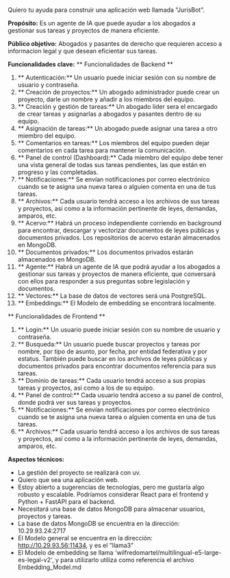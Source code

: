 Quiero tu ayuda para construir una aplicación web llamada "JurisBot".

**Propósito:** Es un agente de IA que puede ayudar a los abogados a gestionar sus tareas y proyectos de manera eficiente.

**Público objetivo:** Abogados y pasantes de derecho que requieren acceso a informacion legal y que desean eficientar sus tareas.

**Funcionalidades clave:**
** Funcionalidades de Backend **
1. ** Autenticación:** Un usuario puede iniciar sesión con su nombre de usuario y contraseña.
2. ** Creación de proyectos:** Un abogado administrador puede crear un proyecto, darle un nombre y añadir a los miembros del equipo.
3. ** Creación y gestión de tareas:** Un abogado lider sera el encargado de crear tareas y asignarlas a abogados y pasantes dentro de su equipo.
4. ** Asignación de tareas:** Un abogado puede asignar una tarea a otro miembro del equipo.
5. ** Comentarios en tareas:** Los miembros del equipo pueden dejar comentarios en cada tarea para mantener la comunicación.
6. ** Panel de control (Dashboard):** Cada miembro del equipo debe tener una vista general de todas sus tareas pendientes, las que están en progreso y las completadas.
7. ** Notificaciones:** Se envían notificaciones por correo electrónico cuando se te asigna una nueva tarea o alguien comenta en una de tus tareas.
8. ** Archivos:** Cada usuario tendrá acceso a los archivos de sus tareas y proyectos, así como a la información pertinente de leyes, demandas, amparos, etc.
9. ** Acervo:** Habrá un proceso independiente corriendo en background para encontrar, descargar y vectorizar documentos de leyes públicas y documentos privados.  Los repositorios de acervo estarán almacenados en MongoDB.
10. ** Documentos privados:** Los documentos privados estarán almacenados en MongoDB.
11. ** Agente:** Habrá un agente de IA que podrá ayudar a los abogados a gestionar sus tareas y proyectos de manera eficiente, que conversará con ellos para responder a sus preguntas sobre legislación y documentos.
12. ** Vectores:** La base de datos de vectores será una PostgreSQL.
13. ** Embeddings:** El Modelo de embedding se encontrará localmente.


** Funcionalidades de Frontend **
1. ** Login:** Un usuario puede iniciar sesión con su nombre de usuario y contraseña.
2. ** Busqueda:** Un usuario puede buscar proyectos y tareas por nombre, por tipo de asunto, por fecha, por entidad federativa y por estatus.  También puede buscar en los archivos de leyes públicas y documentos privados para encontrar documentos referencia para sus tareas.
3. ** Dominio de tareas:** Cada usuario tendrá acceso a sus propias tareas y proyectos, así como a los de su equipo.
4. ** Panel de control:** Cada usuario tendrá acceso a su panel de control, donde podrá ver sus tareas y proyectos.
5. ** Notificaciones:** Se envían notificaciones por correo electrónico cuando se te asigna una nueva tarea o alguien comenta en una de tus tareas.
6. ** Archivos:** Cada usuario tendrá acceso a los archivos de sus tareas y proyectos, así como a la información pertinente de leyes, demandas, amparos, etc.

**Aspectos técnicos:**
- La gestión del proyecto se realizará con uv.
- Quiero que sea una aplicación web.
- Estoy abierto a sugerencias de tecnologías, pero me gustaría algo robusto y escalable. Podríamos considerar React para el frontend y Python + FastAPI para el backend.
- Necesitará una base de datos MongoDB para almacenar usuarios, proyectos y tareas.
- La base de datos MongoDB se encuentra en la dirección: 10.29.93.24:2717
- El Modelo general se encuentra en la dirección: http://10.29.93.56:11434, y es el "llama3"
- El Modelo de embedding se llama 'wilfredomartel/multilingual-e5-large-es-legal-v2', y para utilizarlo utiliza como referencia el archivo Embedding_Model.md